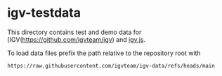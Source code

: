 # igv-testdata

This directory contains test and demo data for [IGV(https://github.com/igvteam/igv) and
[igv.js](https://github.com/igvteam/igv.js). 

To load data files prefix the path relative to the repository root with 
```
https://raw.githubusercontent.com/igvteam/igv-data/refs/heads/main
```
